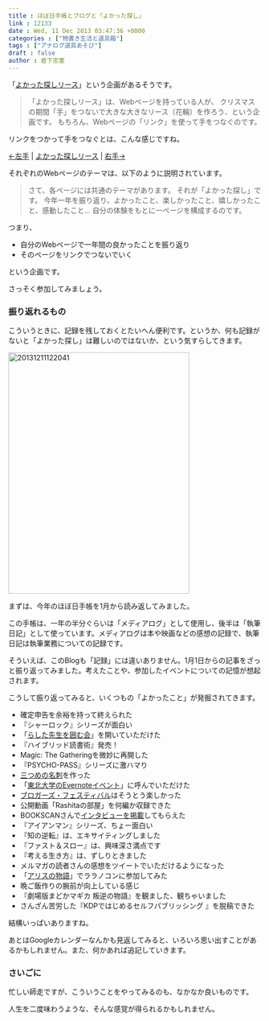 ```yaml
---
title : ほぼ日手帳とブログと「よかった探し」
link : 12133
date : Wed, 11 Dec 2013 03:47:36 +0000
categories : ["物書き生活と道具箱"]
tags : ["アナログ道具あそび"]
draft : false
author : 倉下忠憲
---
```


「<a href="http://www.hyuki.com/ring/" target="_blank">よかった探しリース</a>」という企画があるそうです。

<blockquote>
「よかった探しリース」は、Webページを持っている人が、 クリスマスの期間「手」をつないで大きな大きなリース（花輪）を作ろう、という企画です。 もちろん、Webページの「リンク」を使って手をつなぐのです。 
</blockquote>

リンクをつかって手をつなぐとは、こんな感じですね。

<p>
    <a href="http://www4023ui.sakura.ne.jp:8888/left/36">←左手</a>
        |
    <a href="http://www.hyuki.com/ring/">よかった探しリース</a>
        |
    <a href="http://www4023ui.sakura.ne.jp:8888/right/36">右手→</a>
</p>

それぞれのWebページのテーマは、以下のように説明されています。

<blockquote>
さて、各ページには共通のテーマがあります。 それが「よかった探し」です。 今年一年を振り返り、よかったこと、楽しかったこと、嬉しかったこと、感動したこと… 自分の体験をもとに一ページを構成するのです。 
</blockquote>

つまり、

<ul>
	<li>自分のWebページで一年間の良かったことを振り返り</li>
	<li>そのページをリンクでつないでいく</li>
</ul>

という企画です。

さっそく参加してみましょう。

<H3>振り返れるもの</H3>こういうときに、記録を残しておくとたいへん便利です。というか、何も記録がないと「よかった探し」は難しいのではないか、という気すらしてきます。

<a href="https://rashita.net/blog/wp-content/uploads/2013/12/20131211122041.jpg"><img src="https://rashita.net/blog/wp-content/uploads/2013/12/20131211122041.jpg" alt="20131211122041" width="360" height="480" class="alignnone size-full wp-image-12136" /></a>

まずは、今年のほぼ日手帳を1月から読み返してみました。

この手帳は、一年の半分ぐらいは「メディアログ」として使用し、後半は「執筆日記」として使っています。メディアログは本や映画などの感想の記録で、執筆日記は執筆業務についての記録です。

そういえば、このBlogも「記録」には違いありません。1月1日からの記事をざっと振り返ってみました。考えたことや、参加したイベントについての記憶が想起されます。

こうして振り返ってみると、いくつもの「よかったこと」が発掘されてきます。

<ul>
	<li>確定申告を余裕を持って終えられた</li>
	<li>『シャーロック』シリーズが面白い</li>
	<li>「<a href="https://rashita.net/blog/?p=10479" target="_blank">らした先生を囲む会</a>」を開いていただけた</li>
	<li>『ハイブリッド読書術』発売！</li>
	<li>Magic: The Gatheringを微妙に再開した</li>
	<li>『PSYCHO-PASS』シリーズに激ハマり</li>
	<li><a href="https://rashita.net/blog/?p=10790" target="_blank">三つめの名刺</a>を作った</li>
	<li>「<a href="https://rashita.net/blog/?p=10438" target="_blank">東北大学のEvernoteイベント</a>」に呼んでいただけた</li>
	<li><a href="https://rashita.net/blog/?p=11523" target="_blank">ブロガーズ・フェスティバル</a>はそうとう楽しかった</li>
	<li>公開動画「Rashitaの部屋」を何編か収録できた</li>
	<li>BOOKSCANさんで<a href="https://rashita.net/blog/?p=9675" target="_blank">インタビューを掲載</a>してもらえた</li>
	<li>『アイアンマン』シリーズ、ちょー面白い</li>
	<li>『知の逆転』は、エキサイティングしました</li>
	<li>『ファスト＆スロー』は、興味深さ満点です</li>
	<li>『考える生き方』は、ずしりときました</li>
	<li>メルマガの読者さんの感想をツイートでいただけるようになった</li>
	<li>「<a href="http://blog.livedoor.jp/rashita2-rightnovel/" target="_blank">アリスの物語</a>」でララノコンに参加してみた</li>
	<li>晩ご飯作りの腕前が向上している感じ</li>
	<li>『劇場版まどかマギカ 叛逆の物語』を観ました、観ちゃいました</li>
	<li>さんざん苦労した『KDPではじめるセルフパブリッシング 』を脱稿できた</li>
</ul>

結構いっぱいありますね。

あとはGoogleカレンダーなんかも見返してみると、いろいろ思い出すことがあるかもしれません。また、何かあれば追記していきます。

<H3>さいごに</H3>忙しい師走ですが、こういうことをやってみるのも、なかなか良いものです。

人生を二度味わうような、そんな感覚が得られるかもしれません。